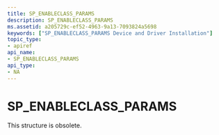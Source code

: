 ```yaml
---
title: SP_ENABLECLASS_PARAMS
description: SP_ENABLECLASS_PARAMS
ms.assetid: a205729c-ef52-4963-9a13-7093824a5698
keywords: ["SP_ENABLECLASS_PARAMS Device and Driver Installation"]
topic_type:
- apiref
api_name:
- SP_ENABLECLASS_PARAMS
api_type:
- NA
---
```


# SP_ENABLECLASS_PARAMS


This structure is obsolete.

 

 





